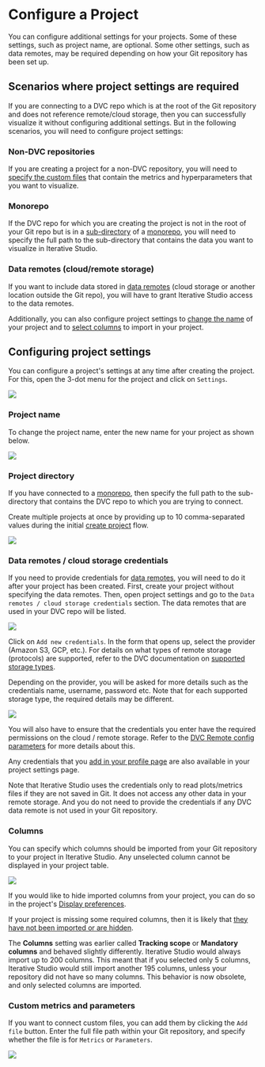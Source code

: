 # Configure a Project

You can configure additional settings for your projects. Some of these settings,
such as project name, are optional. Some other settings, such as data remotes,
may be required depending on how your Git repository has been set up.

## Scenarios where project settings are required

If you are connecting to a DVC repo which is at the root of the Git repository
and does not reference remote/cloud storage, then you can successfully visualize
it without configuring additional settings. But in the following scenarios, you
will need to configure project settings:

### Non-DVC repositories

If you are creating a project for a non-DVC repository, you will need to
[specify the custom files] that contain the metrics and hyperparameters that you
want to visualize.

[specify the custom files]: #custom-metrics-and-parameters

### Monorepo

If the DVC repo for which you are creating the project is not in the root of
your Git repo but is in a [sub-directory] of a
[monorepo](https://en.wikipedia.org/wiki/Monorepo), you will need to specify the
full path to the sub-directory that contains the data you want to visualize in
Iterative Studio.

[sub-directory]: /doc/command-reference/init#initializing-dvc-in-subdirectories

### Data remotes (cloud/remote storage)

If you want to include data stored in [data remotes] (cloud storage or another
location outside the Git repo), you will have to grant Iterative Studio access
to the data remotes.

[data remotes]: /doc/user-guide/data-management/remote-storage

Additionally, you can also configure project settings to
[change the name](#project-name) of your project and to
[select columns](#columns) to import in your project.

## Configuring project settings

You can configure a project's settings at any time after creating the project.
For this, open the 3-dot menu for the project and click on `Settings`.

![](https://static.iterative.ai/img/studio/project_open_settings.png)

### Project name

To change the project name, enter the new name for your project as shown below.

![](https://static.iterative.ai/img/studio/project_settings_view_name.png)

### Project directory

If you have connected to a [monorepo](https://en.wikipedia.org/wiki/Monorepo),
then specify the full path to the sub-directory that contains the DVC repo to
which you are trying to connect.

   <admon type="note">

Create multiple projects at once by providing up to 10 comma-separated values
during the initial [create project] flow.

   </admon>

![](https://static.iterative.ai/img/studio/project_settings_sub_directory.png)

[create project]:
  /doc/studio/user-guide/experiments/create-a-project#create-multiple-projects-from-a-single-git-repository

### Data remotes / cloud storage credentials

If you need to provide credentials for [data remotes], you will need to do it
after your project has been created. First, create your project without
specifying the data remotes. Then, open project settings and go to the
`Data remotes / cloud storage credentials` section. The data remotes that are
used in your DVC repo will be listed.

![](https://static.iterative.ai/img/studio/view_settings_credentials.png)

Click on `Add new credentials`. In the form that opens up, select the provider
(Amazon S3, GCP, etc.). For details on what types of remote storage (protocols)
are supported, refer to the DVC documentation on [supported storage types].

Depending on the provider, you will be asked for more details such as the
credentials name, username, password etc. Note that for each supported storage
type, the required details may be different.

![](https://static.iterative.ai/img/studio/s3_remote_settings_v2.png)

You will also have to ensure that the credentials you enter have the required
permissions on the cloud / remote storage. Refer to the [DVC Remote config
parameters] for more details about this.

Any credentials that you
[add in your profile page](/doc/studio/user-guide/account-and-billing#cloud-credentials)
are also available in your project settings page.

Note that Iterative Studio uses the credentials only to read plots/metrics files
if they are not saved in Git. It does not access any other data in your remote
storage. And you do not need to provide the credentials if any DVC data remote
is not used in your Git repository.

[supported storage types]:
  /doc/user-guide/data-management/remote-storage#supported-storage-types
[dvc remote config parameters]:
  /doc/command-reference/remote/modify#available-parameters-per-storage-type

### Columns

You can specify which columns should be imported from your Git repository to
your project in Iterative Studio. Any unselected column cannot be displayed in
your project table.

![](https://static.iterative.ai/img/studio/project_settings_columns.png)

If you would like to hide imported columns from your project, you can do so in
the project's [Display preferences].

If your project is missing some required columns, then it is likely that
[they have not been imported or are hidden](/doc/studio/user-guide/troubleshooting#project-does-not-contain-the-columns-that-i-want).

<admon type="warn">

The **Columns** setting was earlier called **Tracking scope** or **Mandatory
columns** and behaved slightly differently. Iterative Studio would always import
up to 200 columns. This meant that if you selected only 5 columns, Iterative
Studio would still import another 195 columns, unless your repository did not
have so many columns. This behavior is now obsolete, and only selected columns
are imported.

</admon>

[display preferences]:
  /doc/studio/user-guide/experiments/explore-ml-experiments#columns

### Custom metrics and parameters

If you want to connect custom files, you can add them by clicking the `Add file`
button. Enter the full file path within your Git repository, and specify whether
the file is for `Metrics` or `Parameters`.

![](https://static.iterative.ai/img/studio/project_settings_custom_files.png)
